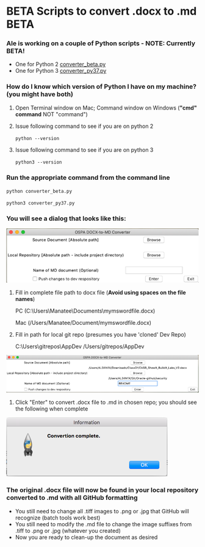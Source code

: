 # **BETA** Scripts to convert .docx to .md **BETA**

### Ale is working on a couple of Python scripts - NOTE: Currently BETA!
* One for Python 2  [converter_beta.py](https://raw.githubusercontent.com/jjking2019/ospa-github-ideas/master/files/converter_beta.py)
* One for Python 3  [converter_py37.py](https://raw.githubusercontent.com/jjking2019/ospa-github-ideas/master/files/converter_py37.py)

### How do I know which version of Python I have on my machine? (you might have both)

1. Open Terminal window on Mac; Command window on Windows (__"cmd" command__ NOT "command")

1. Issue following command to see if you are on python 2

   `python --version`

1. Issue following command to see if you are on python 3

   `python3 --version`

### Run the appropriate command from the command line

 `python converter_beta.py`

 `python3 converter_py37.py`

 ### You will see a dialog that looks like this:

  ![](images/PythonScriptForm.png)

1. Fill in complete file path to docx file (**Avoid using spaces on the file names**)<br/>
   
   PC
   (C:\Users\Manatee\Documents\mymswordfile.docx)
   
   Mac
   (/Users/Manatee/Document/mymswordfile.docx)

1. Fill in path for local git repo
   (presumes you have 'cloned' Dev Repo)

   C:\Users\gitrepos\AppDev
   /Users/gitrepos/AppDev

  ![](images/PythonScriptFormFilled_v2.png)

1. Click "Enter" to convert .docx file to .md in chosen repo; you should see the following when complete

  ![](images/PythonScriptComplete.png)

### The original .docx file will now be found in your local repository converted to .md with all GitHub formatting

* You still need to change all .tiff images to .png or .jpg that GitHub will recognize (batch tools work best)
* You still need to modify the .md file to change the image suffixes from .tiff to .png or .jpg (whatever you created)
* Now you are ready to clean-up the document as desired

